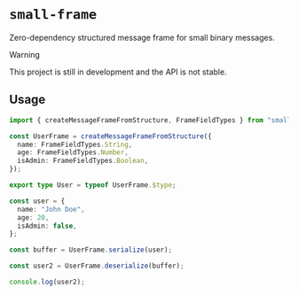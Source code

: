 # `small-frame`

Zero-dependency structured message frame for small binary messages.

> [!WARNING]
> This project is still in development and the API is not stable.

## Usage

```ts
import { createMessageFrameFromStructure, FrameFieldTypes } from "small-frame";

const UserFrame = createMessageFrameFromStructure({
  name: FrameFieldTypes.String,
  age: FrameFieldTypes.Number,
  isAdmin: FrameFieldTypes.Boolean,
});

export type User = typeof UserFrame.$type;

const user = {
  name: "John Doe",
  age: 20,
  isAdmin: false,
};

const buffer = UserFrame.serialize(user);

const user2 = UserFrame.deserialize(buffer);

console.log(user2);
```
